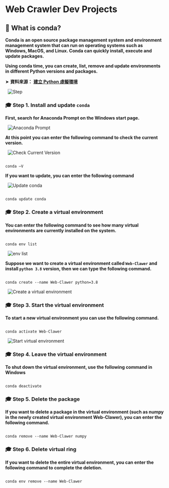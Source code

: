 # Web Crawler Dev Projects



## 📣 What is conda?


**Conda is an open source package management system and environment management system that can run on operating systems such as Windows, MacOS, and Linux. Conda can quickly install, execute and update packages.**

**Using conda time, you can create, list, remove and update environments in different Python versions and packages.**



➤  **資料來源：** [**建立 Python 虛擬環境**](https://simplelearn.tw/python-conda-virtual-environment/)   


&nbsp; <img src="./Images/Steps to create a virtual environment.png" alt="Step"/>





### 🎓 Step 1. Install and update `conda`

**First, search for Anaconda Prompt on the Windows start page.**


&nbsp; <img src="./Images/Anaconda Prompt.png" alt="Anaconda Prompt"/>




**At this point you can enter the following command to check the current version.**

&nbsp; <img src="./Images/Check Current Version.png" alt="Check Current Version"/>


```

conda –V

```





**If you want to update, you can enter the following command**


&nbsp; <img src="./Images/Update conda.png" alt="Update conda"/>


```

conda update conda

```





### 🎓 Step 2. Create a virtual environment

**You can enter the following command to see how many virtual environments are currently installed on the system.**


```

conda env list

```


&nbsp; <img src="./Images/env list.png" alt="env list"/>







**Suppose we want to create a virtual environment called `Web-Clawer` and install `python 3.8` version, then we can type the following command.**


```

conda create --name Web-Clawer python=3.8

```


&nbsp; <img src="./Images/Create a virtual environment.png" alt="Create a virtual environment"/>









### 🎓 Step 3. Start the virtual environment


**To start a new virtual environment you can use the following command.**


```

conda activate Web-Clawer

```


&nbsp; <img src="./Images/Start virtual environment.png" alt="Start virtual environment"/>









### 🎓 Step 4. Leave the virtual environment


**To shut down the virtual environment, use the following command in Windows**


```

conda deactivate

```






### 🎓 Step 5. Delete the package


**If you want to delete a package in the virtual environment (such as numpy in the newly created virtual environment Web-Clawer), you can enter the following command.**



```

conda remove --name Web-Clawer numpy

```






### 🎓 Step 6. Delete virtual ring


**If you want to delete the entire virtual environment, you can enter the following command to complete the deletion.**



```

conda env remove --name Web-Clawer

```




